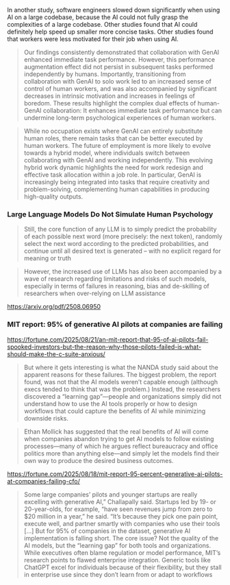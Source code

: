 In another study, software engineers slowed down significantly when using AI on a large codebase, because the AI could not fully grasp the complexities of a large codebase. Other studies found that AI could definitely help speed up smaller more concise tasks. Other studies found that workers were less motivated for their job when using AI.

> Our findings consistently demonstrated that collaboration with GenAI enhanced immediate task performance. However, this performance augmentation effect did not persist in subsequent tasks performed independently by humans. Importantly, transitioning from collaboration with GenAI to solo work led to an increased sense of control of human workers, and was also accompanied by significant decreases in intrinsic motivation and increases in feelings of boredom. These results highlight the complex dual effects of human-GenAI collaboration: It enhances immediate task performance but can undermine long-term psychological experiences of human workers.

> While no occupation exists where GenAI can entirely substitute human roles, there remain tasks that can be better executed by human workers. The future of employment is more likely to evolve towards a hybrid model, where individuals switch between collaborating with GenAI and working independently. This evolving hybrid work dynamic highlights the need for work redesign and effective task allocation within a job role. In particular, GenAI is increasingly being integrated into tasks that require creativity and problem-solving, complementing human capabilities in producing high-quality outputs.



### Large Language Models Do Not Simulate Human Psychology

> Still, the core function of any LLM is to simply predict the probability of each possible next word (more precisely: the next token), randomly select the next word according to the predicted probabilities, and continue until all desired text is generated – with no explicit regard for meaning or truth

> However, the increased use of LLMs has also been accompanied by a wave of research regarding limitations and risks of such models, especially in terms of failures in reasoning, bias and de-skilling of researchers when over-relying on LLM assistance

https://arxiv.org/pdf/2508.06950


### MIT report: 95% of generative AI pilots at companies are failing

https://fortune.com/2025/08/21/an-mit-report-that-95-of-ai-pilots-fail-spooked-investors-but-the-reason-why-those-pilots-failed-is-what-should-make-the-c-suite-anxious/

> But where it gets interesting is what the NANDA study said about the apparent reasons for these failures. The biggest problem, the report found, was not that the AI models weren’t capable enough (although execs tended to think that was the problem.) Instead, the researchers discovered a “learning gap”—people and organizations simply did not understand how to use the AI tools properly or how to design workflows that could capture the benefits of AI while minimizing downside risks.

> Ethan Mollick has suggested that the real benefits of AI will come when companies abandon trying to get AI models to follow existing processes—many of which he argues reflect bureaucracy and office politics more than anything else—and simply let the models find their own way to produce the desired business outcomes.

https://fortune.com/2025/08/18/mit-report-95-percent-generative-ai-pilots-at-companies-failing-cfo/

> Some large companies’ pilots and younger startups are really excelling with generative AI,” Challapally said. Startups led by 19- or 20-year-olds, for example, “have seen revenues jump from zero to $20 million in a year,” he said. “It’s because they pick one pain point, execute well, and partner smartly with companies who use their tools [...] But for 95% of companies in the dataset, generative AI implementation is falling short. The core issue? Not the quality of the AI models, but the “learning gap” for both tools and organizations. While executives often blame regulation or model performance, MIT’s research points to flawed enterprise integration. Generic tools like ChatGPT excel for individuals because of their flexibility, but they stall in enterprise use since they don’t learn from or adapt to workflows